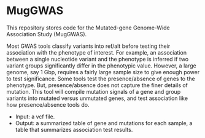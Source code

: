 # MugGWAS
This repository stores code for the Mutated-gene Genome-Wide Association Study (MugGWAS).

Most GWAS tools classify variants into ref/alt before testing their association with the phenotype of interest. For example, an association between a single nucleotide variant and the phenotype is inferred if two variant groups significantly differ in the phenotypic value. However, a large genome, say 1 Gbp, requires a fairly large sample size to give enough power to test significance. Some tools test the presence/absence of genes to the phenotype. But, presence/absence does not capture the finer details of mutation. This tool will compile mutation signals of a gene and group variants into mutated versus unmutated genes, and test association like how presence/absence tools do.

- Input: a vcf file.
- Output: a summarized table of gene and mutations for each sample, a table that summarizes association test results.
